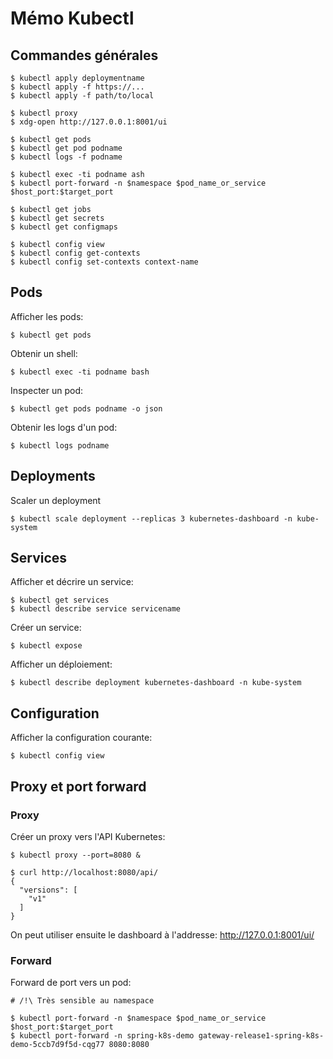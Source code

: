 # Mémo Kubectl

## Commandes générales

    $ kubectl apply deploymentname
    $ kubectl apply -f https://...
    $ kubectl apply -f path/to/local

    $ kubectl proxy
    $ xdg-open http://127.0.0.1:8001/ui	     
    
    $ kubectl get pods
    $ kubectl get pod podname     
    $ kubectl logs -f podname     

    $ kubectl exec -ti podname ash
    $ kubectl port-forward -n $namespace $pod_name_or_service $host_port:$target_port 
    
    $ kubectl get jobs     
    $ kubectl get secrets     
    $ kubectl get configmaps     

    $ kubectl config view
    $ kubectl config get-contexts
    $ kubectl config set-contexts context-name

## Pods

Afficher les pods:

	$ kubectl get pods

Obtenir un shell:

	$ kubectl exec -ti podname bash

Inspecter un pod:

	$ kubectl get pods podname -o json 

Obtenir les logs d'un pod:

	$ kubectl logs podname  

## Deployments

Scaler un deployment

    $ kubectl scale deployment --replicas 3 kubernetes-dashboard -n kube-system     

## Services

Afficher et décrire un service:

    $ kubectl get services
    $ kubectl describe service servicename

Créer un service:

    $ kubectl expose 

Afficher un déploiement:

    $ kubectl describe deployment kubernetes-dashboard -n kube-system

## Configuration

Afficher la configuration courante:
 
    $ kubectl config view
            
## Proxy et port forward

### Proxy 

Créer un proxy vers l'API Kubernetes:

    $ kubectl proxy --port=8080 &    
    
    $ curl http://localhost:8080/api/
    {
      "versions": [
        "v1"
      ]
    }
 
On peut utiliser ensuite le dashboard à l'addresse: http://127.0.0.1:8001/ui/

### Forward

Forward de port vers un pod:

    # /!\ Très sensible au namespace

    $ kubectl port-forward -n $namespace $pod_name_or_service $host_port:$target_port 
    $ kubectl port-forward -n spring-k8s-demo gateway-release1-spring-k8s-demo-5ccb7d9f5d-cqg77 8080:8080 



